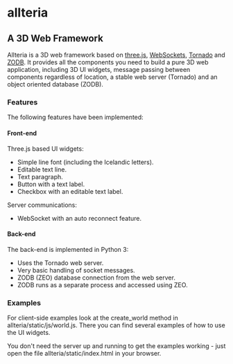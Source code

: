 allteria
===========

## A 3D Web Framework

Allteria is a 3D web framework based on [three.js](https://github.com/mrdoob/three.js), [WebSockets](http://dev.w3.org/html5/websockets/), [Tornado](http://www.tornadoweb.org/) and [ZODB](http://www.zodb.org/). It provides all the components you need to build a pure 3D web application, including 3D UI widgets, message passing between components regardless of location, a stable web server (Tornado) and an object oriented database (ZODB).

### Features

The following features have been implemented:

#### Front-end

Three.js based UI widgets:

* Simple line font (including the Icelandic letters).
* Editable text line.
* Text paragraph.
* Button with a text label.
* Checkbox with an editable text label.

Server communications:

* WebSocket with an auto reconnect feature.

#### Back-end

The back-end is implemented in Python 3:

* Uses the Tornado web server.
* Very basic handling of socket messages.
* ZODB (ZEO) database connection from the web server.
* ZODB runs as a separate process and accessed using ZEO.

### Examples

For client-side examples look at the create_world method in allteria/static/js/world.js. There you can find several examples of how to use the UI widgets.

You don't need the server up and running to get the examples working - just open the file allteria/static/index.html in your browser.
